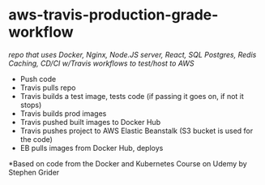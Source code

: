 # aws-travis-production-grade-workflow
_repo that uses Docker, Nginx, Node.JS server, React, SQL Postgres, Redis Caching, CD/CI w/Travis workflows to test/host to AWS_ 
 - Push code 
 - Travis pulls repo
 - Travis builds a test image, tests code (if passing it goes on, if not it stops) 
 - Travis builds prod images
 - Travis pushed built images to Docker Hub
 - Travis pushes project to AWS Elastic Beanstalk (S3 bucket is used for the code)
 - EB pulls images from Docker Hub, deploys

*Based on code from the Docker and Kubernetes Course on Udemy by Stephen Grider

